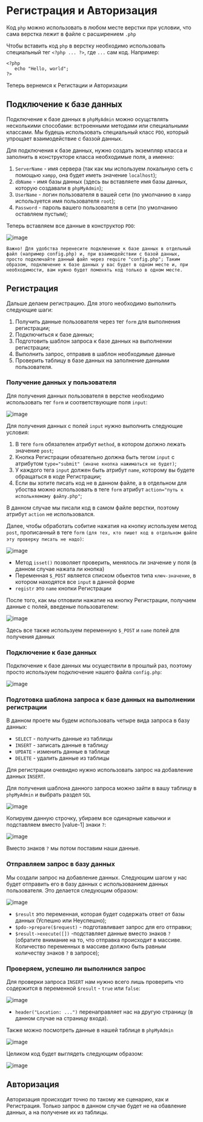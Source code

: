 # Регистрация и Авторизация

Код `php` можно использовать в любом месте верстки при условии, что сама верстка лежит в файле с расширением `.php`

Чтобы вставить код `php` в верстку необходимо использовать специальный тег `<?php ... ?>`, где `...` сам код. Например:

    <?php
       echo "Hello, world";
    ?>
    
Теперь вернемся к Регистации и Авторизации

## Подключение к базе данных

Подключение к базе данных в `phpMyAdmin` можно осущствлять несколькими способами: встроенными методами или специальными классами. Мы будешь использовать специальный класс `PDO`, который упрощает взаимодействие с баззой данных.

Для подключения к базе данных, нужно создать экземпляр класса и заполнить в конструкторе класса необходимые поля, а именно:

1. `ServerName` - имя сервера (так как мы используем локальную сеть с помощью `xampp`, она будет иметь значение `localhost`);
2. `dbName` - имя базы данных (здесь вы вставляете имя базы данных, которую создавали в `phpMyAdmin`);
3. `UserName` - логин пользователя в вашей сети (по умолчанию в `xampp` используется имя пользователя `root`);
4. `Password` - пароль вашего пользователя в сети (по умолчанию оставляем пустым);

Теперь вставляем все данные в конструктор `PDO`:

![image](https://user-images.githubusercontent.com/47351812/229349097-952ffc37-bb88-458a-b282-4257c5795320.png)

`Важно! Для удобства перенесите подключение к базе данных в отдельный файл (например config.php) и, при взаимодействии с базой данных, просто подключайте данный файл через require "config.php"; Таким образом, подключение к базе данных у вас будет в одном месте и, при необходимости, вам нужно будет поменять код только в одном месте.`

## Регистрация

Дальше делаем регистрацию. Для этого необходимо выполнить следующие шаги:

1. Получить данные пользователя через тег `form` для выполнения регистрации;
2. Подключиться к базе данных;
3. Подготовить шаблон запроса к базе данных на выполнении регистрации;
4. Выполнить запрос, отправив в шаблон необходимые данные
5. Проверить таблицу в базе данных на заполнение данными пользователя.

### Получение данных у пользователя

Для получения данных пользователя в верстке необходимо использовать тег `form` и соответствующие поля `input`:

![image](https://user-images.githubusercontent.com/47351812/229350818-c6cb0b9a-a8ee-43a8-bd25-abe3584ecb45.png)

Для получения данных с полей `input` нужно выполнить следующие условия:

1. В теге `form` обязателен атрибут `method`, в котором должно лежать значение `post`;
2. Кнопка Регистрации обязательно должна быть тегом `input` с атрибутом `type="submit" (иначе кнопка нажиматься не будет)`;
3. У каждого тега `input` должен быть атрибут `name`, которому вы будете обращаться в коде Регистрации;
4. Если вы хотите писать код не в данном файле, а в отдельном для убоства можно использовать в теге `form` атрибут `action="путь к испольняемому файлу.php"`;

В данном случае мы писали код в самом файле верстки, поэтому атрибут `action` не использовался.

Далее, чтобы обработать собитие нажатия на кнопку используем метод `post`, прописанный в теге `form` `(для тех, кто пишет код в отдельном файле эту проверку писать не надо)`:

![image](https://user-images.githubusercontent.com/47351812/229350830-c777cd92-2822-48fe-9305-3d882f55568e.png)

- Метод `isset()` позволяет проверить, менялось ли значение у поля (в данном случае нажата ли кнопка)
- Переменная `$_POST` является списком обьектов типа `ключ-значение`, в котором находятся все `input` в данной форме
- `registr` это `name` кнопки Регистрации

После того, как мы отловили нажатие на кнопку Регистрации, получаем данные с полей, введеные пользователем:

![image](https://user-images.githubusercontent.com/47351812/229350232-8ff61dec-a59b-495d-8b89-c82e0e9d1dc7.png)

Здесь все также используем переменную `$_POST` и `name` полей для получения данных 

### Подключение к базе данных

Подключение к базе данных мы осуществили в прошлый раз, поэтому просто используем подключение нашего файла `config.php`:

![image](https://user-images.githubusercontent.com/47351812/229350337-695b7976-5ce2-4122-ae60-cd1b7ee9c393.png)

### Подготовка шаблона запроса к базе данных на выполнении регистрации

В данном проете мы будем использовать четыре вида запроса в базу данных:

- `SELECT` - получить данные из таблицы
- `INSERT` - записать данные в таблицу
- `UPDATE` - изменить данные в таблице
- `DELETE` - удалить данные из таблицы

Для регистрации очевидно нужно использовать запрос на добавление данных `INSERT`.

Для получения шаблона данного запроса можно зайти в вашу таблицу в `phpMyAdmin` и выбрать раздел `SQL`

![image](https://user-images.githubusercontent.com/47351812/229350641-74690f45-2cc8-47e4-afbf-f4586458b378.png)

Копируем данную строчку, убираем все одинарные кавычки и подставляем вместо [value-1] знаки `?`:

![image](https://user-images.githubusercontent.com/47351812/229350762-242655c9-fc2c-4355-9703-b1e9a5fd3cf4.png)

Вместо знаков `?` мы потом поставим наши данные.

### Отправляем запрос в базу данных

Мы создали запрос на добавление данных. Следующим шагом у нас будет отправить его в базу данных с использованием данных пользователя. Это делается следующим образом:

![image](https://user-images.githubusercontent.com/47351812/229350994-1dceffe0-c6f6-4629-9819-c1a3aad3d761.png)

- `$result` это переменная, которая будет содержать ответ от базы данных (Успешно или Неуспешно);
- `$pdo->prepare($request)` - подготавливает запрос для его отправки;
- `$result->execute([])` -подставляет данные вместо знаков `?` (обратите внимание на то, что отправка происходит в массиве. Количество переменных в массиве должно быть равным количеству знаков `?` в запросе);

### Проверяем, успешно ли выполнился запрос

Для проверки запроса `INSERT` нам нужно всего лишь проверить что содержится в переменной `$result` - `true` или `false`:

![image](https://user-images.githubusercontent.com/47351812/229351219-2fa71e18-b35d-41e7-b679-ab16eb530455.png)

- `header("Location: ...")` перенаправляет нас на другую страницу (в данном случае на страницу входа).

Также можно посмотреть данные в нашей таблице в `phpMyAdmin`

![image](https://user-images.githubusercontent.com/47351812/229351299-5ccc1e0b-2811-47b5-9e23-105e4c25bdd7.png)

Целиком код будет выглядеть следующим образом:

![image](https://user-images.githubusercontent.com/47351812/229351355-8a3bd527-d13f-473d-a493-4352cd14d866.png)

## Авторизация

Авторизация происходит точно по такому же сценарию, как и Регистрация. Только запрос в данном случае будет не на обавление данных, а на получение их из таблицы.


